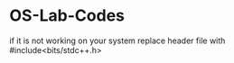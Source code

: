 # OS-Lab-Codes
if it is not working on your system replace header file with #include<bits/stdc++.h>

